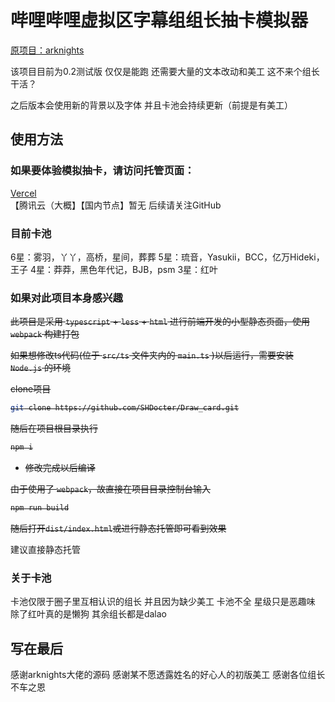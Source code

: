 # 哔哩哔哩虚拟区字幕组组长抽卡模拟器

[原项目：arknights](https://github.com/lollipopnougat/arknights)<br>

该项目目前为0.2测试版 仅仅是能跑 还需要大量的文本改动和美工 这不来个组长干活？

之后版本会使用新的背景以及字体 并且卡池会持续更新（前提是有美工）

## 使用方法

### 如果要体验模拟抽卡，请访问托管页面：<br>

[Vercel](https://draw-card.vercel.app/)<br>
【腾讯云（大概】【国内节点】暂无 后续请关注GitHub<br>

### 目前卡池

6星：雾羽，丫丫，高桥，星间，葬葬
5星：琉音，Yasukii，BCC，亿万Hideki，王子
4星：莽莽，黑色年代记，BJB，psm
3星：红叶

### 如果对此项目本身感兴趣

<s>此项目是采用 `typescript` + `less` + `html` 进行前端开发的小型静态页面，使用 `webpack` 构建打包

如果想修改ts代码(位于 `src/ts` 文件夹内的 `main.ts` )以后运行，需要安装 `Node.js` 的环境

clone项目

```bash
git clone https://github.com/SHDocter/Draw_card.git
```

随后在项目根目录执行

```bash
npm i
```

- 修改完成以后编译

由于使用了 `webpack`，故直接在项目目录控制台输入

```bash
npm run build
```

随后打开`dist/index.html`或进行静态托管即可看到效果</s><br>

建议直接静态托管

### 关于卡池

卡池仅限于圈子里互相认识的组长 并且因为缺少美工 卡池不全 星级只是恶趣味 除了红叶真的是懒狗 其余组长都是dalao

## 写在最后

感谢arknights大佬的源码 感谢某不愿透露姓名的好心人的初版美工 感谢各位组长不车之恩